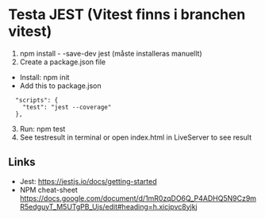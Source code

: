 # Testa JEST (Vitest finns i branchen vitest)


1. npm install - -save-dev jest (måste installeras manuellt)
2. Create a package.json file

- Install: npm init
- Add this to package.json

```
  "scripts": {
    "test": "jest --coverage"
  },
```

3. Run: npm test
4. See testresult in terminal or open index.html in LiveServer to see result

## Links

- Jest: https://jestjs.io/docs/getting-started
- NPM cheat-sheet https://docs.google.com/document/d/1mR0zqDO6Q_P4ADHQ5N9Cz9mR5edguyT_M5UTgPB_Ujs/edit#heading=h.xicjpvc8yjkj 
